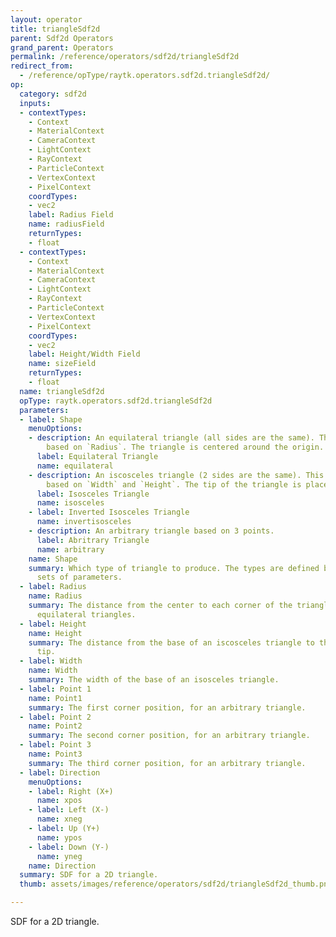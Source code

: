 ```yaml
---
layout: operator
title: triangleSdf2d
parent: Sdf2d Operators
grand_parent: Operators
permalink: /reference/operators/sdf2d/triangleSdf2d
redirect_from:
  - /reference/opType/raytk.operators.sdf2d.triangleSdf2d/
op:
  category: sdf2d
  inputs:
  - contextTypes:
    - Context
    - MaterialContext
    - CameraContext
    - LightContext
    - RayContext
    - ParticleContext
    - VertexContext
    - PixelContext
    coordTypes:
    - vec2
    label: Radius Field
    name: radiusField
    returnTypes:
    - float
  - contextTypes:
    - Context
    - MaterialContext
    - CameraContext
    - LightContext
    - RayContext
    - ParticleContext
    - VertexContext
    - PixelContext
    coordTypes:
    - vec2
    label: Height/Width Field
    name: sizeField
    returnTypes:
    - float
  name: triangleSdf2d
  opType: raytk.operators.sdf2d.triangleSdf2d
  parameters:
  - label: Shape
    menuOptions:
    - description: An equilateral triangle (all sides are the same). This is defined
        based on `Radius`. The triangle is centered around the origin.
      label: Equilateral Triangle
      name: equilateral
    - description: An iscosceles triangle (2 sides are the same). This is defined
        based on `Width` and `Height`. The tip of the triangle is placed at the origin.
      label: Isosceles Triangle
      name: isosceles
    - label: Inverted Isosceles Triangle
      name: invertisosceles
    - description: An arbitrary triangle based on 3 points.
      label: Abritrary Triangle
      name: arbitrary
    name: Shape
    summary: Which type of triangle to produce. The types are defined by different
      sets of parameters.
  - label: Radius
    name: Radius
    summary: The distance from the center to each corner of the triangle. Used for
      equilateral triangles.
  - label: Height
    name: Height
    summary: The distance from the base of an iscosceles triangle to the opposite
      tip.
  - label: Width
    name: Width
    summary: The width of the base of an isosceles triangle.
  - label: Point 1
    name: Point1
    summary: The first corner position, for an arbitrary triangle.
  - label: Point 2
    name: Point2
    summary: The second corner position, for an arbitrary triangle.
  - label: Point 3
    name: Point3
    summary: The third corner position, for an arbitrary triangle.
  - label: Direction
    menuOptions:
    - label: Right (X+)
      name: xpos
    - label: Left (X-)
      name: xneg
    - label: Up (Y+)
      name: ypos
    - label: Down (Y-)
      name: yneg
    name: Direction
  summary: SDF for a 2D triangle.
  thumb: assets/images/reference/operators/sdf2d/triangleSdf2d_thumb.png

---
```



SDF for a 2D triangle.